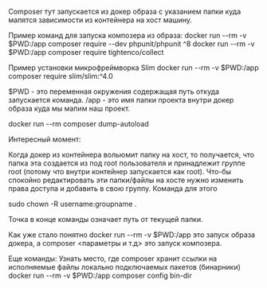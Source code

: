 Composer тут запускается из докер образа с указанием папки куда мапятся зависимости из контейнера на хост машину.

Пример команд для запуска композера из образа:
docker run --rm -v $PWD:/app composer require --dev phpunit/phpunit ^8
docker run --rm -v $PWD:/app composer require tightenco/collect

Пример установки микрофреймворка Slim docker run --rm -v $PWD:/app composer require slim/slim:^4.0

$PWD - это переменная окружения содержащая путь откуда запускается команда. /app - это имя папки проекта внутри докер образа
куда мы мапим наш проект.

docker run --rm composer dump-autoload

Интересный момент:

Когда докер из контейнера вольюмит папку на хост, то получается, что папка эта создается из под root пользователя и принадлежит
группе root (потому что внутри контейнер запускается как root). Что-бы спокойно редактировать эти папки/файлы на хосте нужно
изменить права доступа и добавить в свою группу. Команда для этого

sudo chown -R username:groupname .

Точка в конце команды означает путь от текущей папки.

Как уже стало понятно docker run --rm -v $PWD:/app это запуск образа докера, а composer <параметры и т.д> это запуск композера.

Еще команды: Узнать место, где composer хранит ссылки на исполняемые файлы локально подключаемых пакетов (бинарники) docker run --rm -v $PWD:/app composer config bin-dir